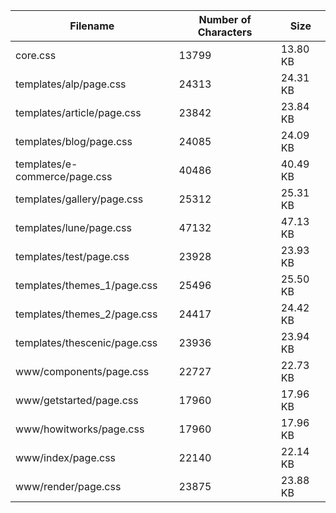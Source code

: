| Filename                      | Number of Characters | Size     |
| ----------------------------- | -------------------- | -------- |
| core.css                      | 13799                | 13.80 KB |
| templates/alp/page.css        | 24313                | 24.31 KB |
| templates/article/page.css    | 23842                | 23.84 KB |
| templates/blog/page.css       | 24085                | 24.09 KB |
| templates/e-commerce/page.css | 40486                | 40.49 KB |
| templates/gallery/page.css    | 25312                | 25.31 KB |
| templates/lune/page.css       | 47132                | 47.13 KB |
| templates/test/page.css       | 23928                | 23.93 KB |
| templates/themes_1/page.css   | 25496                | 25.50 KB |
| templates/themes_2/page.css   | 24417                | 24.42 KB |
| templates/thescenic/page.css  | 23936                | 23.94 KB |
| www/components/page.css       | 22727                | 22.73 KB |
| www/getstarted/page.css       | 17960                | 17.96 KB |
| www/howitworks/page.css       | 17960                | 17.96 KB |
| www/index/page.css            | 22140                | 22.14 KB |
| www/render/page.css           | 23875                | 23.88 KB |
